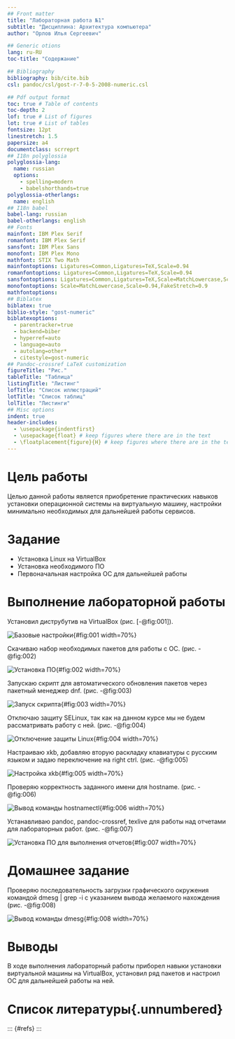 ```yaml
---
## Front matter
title: "Лабораторная работа №1"
subtitle: "Дисциплина: Архитектура компьютера"
author: "Орлов Илья Сергеевич"

## Generic otions
lang: ru-RU
toc-title: "Содержание"

## Bibliography
bibliography: bib/cite.bib
csl: pandoc/csl/gost-r-7-0-5-2008-numeric.csl

## Pdf output format
toc: true # Table of contents
toc-depth: 2
lof: true # List of figures
lot: true # List of tables
fontsize: 12pt
linestretch: 1.5
papersize: a4
documentclass: scrreprt
## I18n polyglossia
polyglossia-lang:
  name: russian
  options:
	- spelling=modern
	- babelshorthands=true
polyglossia-otherlangs:
  name: english
## I18n babel
babel-lang: russian
babel-otherlangs: english
## Fonts
mainfont: IBM Plex Serif
romanfont: IBM Plex Serif
sansfont: IBM Plex Sans
monofont: IBM Plex Mono
mathfont: STIX Two Math
mainfontoptions: Ligatures=Common,Ligatures=TeX,Scale=0.94
romanfontoptions: Ligatures=Common,Ligatures=TeX,Scale=0.94
sansfontoptions: Ligatures=Common,Ligatures=TeX,Scale=MatchLowercase,Scale=0.94
monofontoptions: Scale=MatchLowercase,Scale=0.94,FakeStretch=0.9
mathfontoptions:
## Biblatex
biblatex: true
biblio-style: "gost-numeric"
biblatexoptions:
  - parentracker=true
  - backend=biber
  - hyperref=auto
  - language=auto
  - autolang=other*
  - citestyle=gost-numeric
## Pandoc-crossref LaTeX customization
figureTitle: "Рис."
tableTitle: "Таблица"
listingTitle: "Листинг"
lofTitle: "Список иллюстраций"
lotTitle: "Список таблиц"
lolTitle: "Листинги"
## Misc options
indent: true
header-includes:
  - \usepackage{indentfirst}
  - \usepackage{float} # keep figures where there are in the text
  - \floatplacement{figure}{H} # keep figures where there are in the text
---
```


# Цель работы

Целью данной работы является приобретение практических навыков установки операционной системы на виртуальную машину, настройки минимально необходимых для дальнейшей работы сервисов.

# Задание

- Установка Linux на VirtualBox
- Установка необходимого ПО
- Первоначальная настройка ОС для дальнейшей работы

# Выполнение лабораторной работы

Установил диструбутив на VirtualBox (рис. [-@fig:001]).

![Базовые настройки](image/1.png){#fig:001 width=70%}

Скачиваю набор необходимых пакетов для работы с ОС. (рис. -@fig:002)

![Установка ПО](image/2.png){#fig:002 width=70%}

Запускаю скрипт для автоматического обновления пакетов через пакетный менеджер dnf. (рис. -@fig:003)

![Запуск скрипта](image/3.png){#fig:003 width=70%}

Отключаю защиту SELinux, так как на данном курсе мы не будем рассматривать работу с ней. (рис. -@fig:004)

![Отключение защиты Linux](image/4.png){#fig:004 width=70%}

Настраиваю xkb, добавляю вторую раскладку клавиатуры с русским языком и задаю переключение на right ctrl. (рис. -@fig:005)

![Настройка xkb](image/5.png){#fig:005 width=70%}

Проверяю корректность заданного имени для hostname. (рис. -@fig:006)

![Вывод команды hostnamectl](image/6.png){#fig:006 width=70%}

Устанавливаю pandoc, pandoc-crossref, texlive для работы над отчетами для лабораторных работ. (рис. -@fig:007)

![Установка ПО для выполнения отчетов](image/7.png){#fig:007 width=70%}

# Домашнее задание

Проверяю последовательность загрузки графического окружения командой dmesg | grep -i с указанием вывода желаемого нахождения (рис. -@fig:008)

![Вывод команды dmesg](image/8.png){#fig:008 width=70%}

# Выводы

В ходе выполнения лабораторный работы приборел навыки установки виртуальной машины на VirtualBox, установил ряд пакетов и настроил ОС для дальнейшей работы на ней.

# Список литературы{.unnumbered}

::: {#refs}
:::
